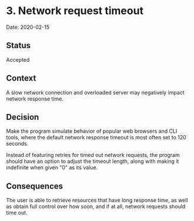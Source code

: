 # 3. Network request timeout

Date: 2020-02-15

## Status

Accepted

## Context

A slow network connection and overloaded server may negatively impact network response time.

## Decision

Make the program simulate behavior of popular web browsers and CLI tools, where the default network response timeout is most often set to 120 seconds.

Instead of featuring retries for timed out network requests, the program should have an option to adjust the timeout length, along with making it indefinite when given "0" as its value.

## Consequences

The user is able to retrieve resources that have long response time, as well as obtain full control over how soon, and if at all, network requests should time out.
